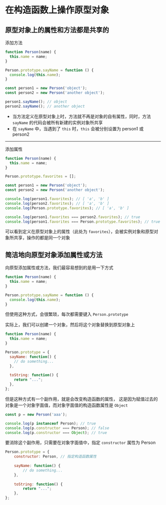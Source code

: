 # 在构造函数上操作原型对象

## 原型对象上的属性和方法都是共享的

添加方法

```js
function Person(name) {
  this.name = name;
}

Person.prototype.sayName = function () {
  console.log(this.name);
}

const person1 = new Person('object');
const person2 = new Person('another object');

person1.sayName(); // object
person2.sayName(); // another object
```

- 当方法定义在原型对象上时，方法就不再是对象的自有属性，同时，方法 `sayName` 的代码会被所有新建的实例对象所共享
- 在 `sayName` 中，当遇到了 `this` 时，`this` 会被分别设置为 person1 或 person2

---

添加属性

```js
function Person(name) {
  this.name = name;
}

Person.prototype.favorites = [];

const person1 = new Person('object');
const person2 = new Person('another object');

console.log(person1.favorites); // [ 'a', 'b' ]
console.log(person2.favorites); // [ 'a', 'b' ]
console.log(Person.prototype.favorites); // [ 'a', 'b' ]

console.log(person1.favorites === person2.favorites); // true
console.log(person1.favorites === Person.prototype.favorites); // true
```

可以看到定义在原型对象上的属性（此处为 `favorites`），会被实例对象和原型对象所共享，操作的都是同一个对象

## 简洁地向原型对象添加属性或方法

向原型添加属性或方法，我们最容易想到的是用一下方式

```js
function Person(name) {
  this.name = name;
}

Person.prototype.sayName = function () {
  console.log(this.name);
}
```

但使用这种方式，会很繁琐，每次都需要键入 `Person.prototype`

实际上，我们可以创建一个对象，然后将这个对象替换到原型对象上

```js
function Person(name) {
  this.name = name;
}

Person.prototype = {
  sayName: function() {
    // do something...
  },
  
  toString: function() {
    return "...";
  },
};
```

但是这种方式有一个副作用，就是会改变构造函数的属性， 这是因为赋值过去的对象是一个对象字面值，而对象字面值的构造函数属性是 `Object`

```js
const p = new Person('aaa');

console.log(p instanceof Person); // true
console.log(p.constructor === Person); // false
console.log(p.constructor === Object); // true
```

要消除这个副作用，只需要在对象字面值中，指定 `constructor` 属性为 Person

```js
Person.prototype = {
	constructor: Person, // 指定构造函数属性
	
	sayName: function() {
		// do something...
	},
	
	toString: function() {
		return "...";
	},
};
```


